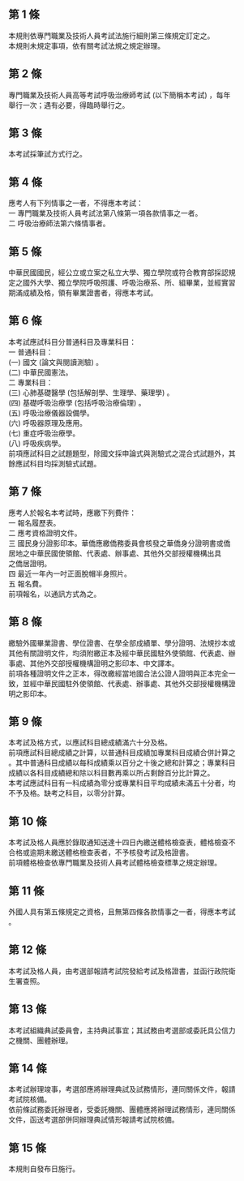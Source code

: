第 1 條
-------
本規則依專門職業及技術人員考試法施行細則第三條規定訂定之。  
本規則未規定事項，依有關考試法規之規定辦理。

第 2 條
-------
專門職業及技術人員高等考試呼吸治療師考試 (以下簡稱本考試) ，每年  
舉行一次；遇有必要，得臨時舉行之。

第 3 條
-------
本考試採筆試方式行之。

第 4 條
-------
應考人有下列情事之一者，不得應本考試：  
一  專門職業及技術人員考試法第八條第一項各款情事之一者。  
二  呼吸治療師法第六條情事者。

第 5 條
-------
中華民國國民，經公立或立案之私立大學、獨立學院或符合教育部採認規  
定之國外大學、獨立學院呼吸照護、呼吸治療系、所、組畢業，並經實習  
期滿成績及格，領有畢業證書者，得應本考試。

第 6 條
-------
本考試應試科目分普通科目及專業科目：  
一  普通科目：  
 (一) 國文 (論文與閱讀測驗) 。  
 (二) 中華民國憲法。  
二  專業科目：  
 (三) 心肺基礎醫學 (包括解剖學、生理學、藥理學) 。  
 (四) 基礎呼吸治療學 (包括呼吸治療倫理) 。  
 (五) 呼吸治療儀器設備學。  
 (六) 呼吸器原理及應用。  
 (七) 重症呼吸治療學。  
 (八) 呼吸疾病學。  
前項應試科目之試題題型，除國文採申論式與測驗式之混合式試題外，其  
餘應試科目均採測驗式試題。

第 7 條
-------
應考人於報名本考試時，應繳下列費件：  
一  報名履歷表。  
二  應考資格證明文件。  
三  國民身分證影印本。華僑應繳僑務委員會核發之華僑身分證明書或僑  
    居地之中華民國使領館、代表處、辦事處、其他外交部授權機構出具  
    之僑居證明。  
四  最近一年內一吋正面脫帽半身照片。  
五  報名費。  
前項報名，以通訊方式為之。

第 8 條
-------
繳驗外國畢業證書、學位證書、在學全部成績單、學分證明、法規抄本或  
其他有關證明文件，均須附繳正本及經中華民國駐外使領館、代表處、辦  
事處、其他外交部授權機構證明之影印本、中文譯本。  
前項各種證明文件之正本，得改繳經當地國合法公證人證明與正本完全一  
致，並經中華民國駐外使領館、代表處、辦事處、其他外交部授權機構證  
明之影印本。

第 9 條
-------
本考試及格方式，以應試科目總成績滿六十分及格。  
前項應試科目總成績之計算，以普通科目成績加專業科目成績合併計算之  
。其中普通科目成績以每科成績乘以百分之十後之總和計算之；專業科目  
成績以各科目成績總和除以科目數再乘以所占剩餘百分比計算之。  
本考試應試科目有一科成績為零分或專業科目平均成績未滿五十分者，均  
不予及格。缺考之科目，以零分計算。

第 10 條
--------
本考試及格人員應於錄取通知送達十四日內繳送體格檢查表，體格檢查不  
合格或逾期未繳送體格檢查表者，不予核發考試及格證書。  
前項體格檢查依專門職業及技術人員考試體格檢查標準之規定辦理。

第 11 條
--------
外國人具有第五條規定之資格，且無第四條各款情事之一者，得應本考試  
。

第 12 條
--------
本考試及格人員，由考選部報請考試院發給考試及格證書，並函行政院衛  
生署查照。

第 13 條
--------
本考試組織典試委員會，主持典試事宜；其試務由考選部或委託具公信力  
之機關、團體辦理。

第 14 條
--------
本考試辦理竣事，考選部應將辦理典試及試務情形，連同關係文件，報請  
考試院核備。  
依前條試務委託辦理者，受委託機關、團體應將辦理試務情形，連同關係  
文件，函送考選部併同辦理典試情形報請考試院核備。

第 15 條
--------
本規則自發布日施行。


